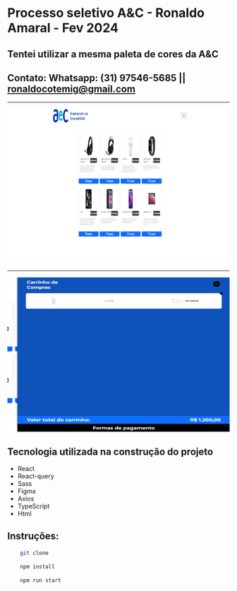 # Processo seletivo A&C - Ronaldo Amaral - Fev 2024
## Tentei utilizar a mesma paleta de cores da A&C ##
## Contato: Whatsapp: (31) 97546-5685 || ronaldocotemig@gmail.com  ##

<hr/>
<img src="https://github.com/RonaldoAmaralDev/testeaec/blob/main/print_index.png" width="100%" height="350">
<br/><hr/>
<img src="https://github.com/RonaldoAmaralDev/testeaec/blob/main/print_carrinho.png" width="100%" height="350">


## Tecnologia utilizada na construção do projeto

- React
- React-query
- Sass
- Figma
- Axios
- TypeScript
- Html

## Instruções:

```sh
    git clone
```

```sh
    npm install
```
```sh
    npm run start
```